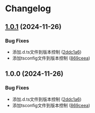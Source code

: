 # Changelog

## [1.0.1](https://github.com/liaozhimingandy/openaim/compare/v1.0.0...v1.0.1) (2024-11-26)


### Bug Fixes

* 添加.d.ts文件到版本控制 ([2ddc1a6](https://github.com/liaozhimingandy/openaim/commit/2ddc1a6a1ba830641c85184889e942f2d1eef1b8))
* 添加tsconfig文件到版本控制 ([869ceea](https://github.com/liaozhimingandy/openaim/commit/869ceea1de4360931cc2fa4931695c8454e473a0))

## 1.0.0 (2024-11-26)


### Bug Fixes

* 添加.d.ts文件到版本控制 ([2ddc1a6](https://github.com/liaozhimingandy/openaim/commit/2ddc1a6a1ba830641c85184889e942f2d1eef1b8))
* 添加tsconfig文件到版本控制 ([869ceea](https://github.com/liaozhimingandy/openaim/commit/869ceea1de4360931cc2fa4931695c8454e473a0))
